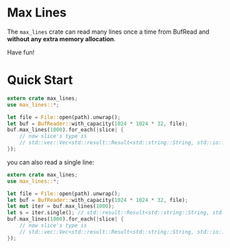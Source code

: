 # Max Lines

The `max_lines` crate can read many lines once a time from BufRead and **without any extra memory allocation**.

Have fun!

# Quick Start

```rust
extern crate max_lines;
use max_lines::*;

let file = File::open(path).unwrap();
let buf = BufReader::with_capacity(1024 * 1024 * 32, file);
buf.max_lines(1000).for_each(|slice| {
    // now slice's type is
    // std::vec::Vec<std::result::Result<std::string::String, std::io::Error>>
});
```

you can also read a single line:

```rust
extern crate max_lines;
use max_lines::*;

let file = File::open(path).unwrap();
let buf = BufReader::with_capacity(1024 * 1024 * 32, file);
let mut iter = buf.max_lines(1000);
let s = iter.single(); // std::result::Result<std::string::String, std::io::Error>
buf.max_lines(1000).for_each(|slice| {
    // now slice's type is
    // std::vec::Vec<std::result::Result<std::string::String, std::io::Error>>
});
```
